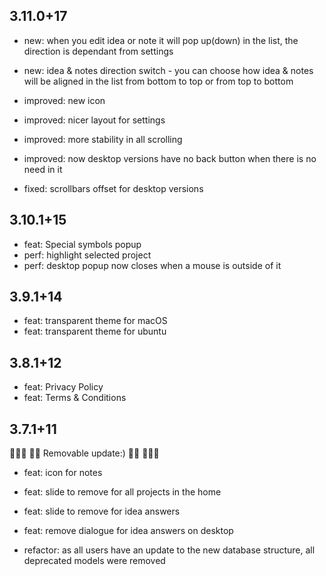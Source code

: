 ## 3.11.0+17

- new: when you edit idea or note it will pop up(down) in the list, the direction is dependant from settings
- new: idea & notes direction switch - you can choose how idea & notes will be aligned in the list from bottom to top or from top to bottom

- improved: new icon
- improved: nicer layout for settings
- improved: more stability in all scrolling
- improved: now desktop versions have no back button when there is no need in it

- fixed: scrollbars offset for desktop versions

## 3.10.1+15

- feat: Special symbols popup
- perf: highlight selected project
- perf: desktop popup now closes when a mouse is outside of it

## 3.9.1+14

- feat: transparent theme for macOS
- feat: transparent theme for ubuntu

## 3.8.1+12

- feat: Privacy Policy
- feat: Terms & Conditions

## 3.7.1+11

🎉🎊🎉 🌃🌄 Removable update:) 🌇🌉 🎉🎊🎉

- feat: icon for notes
- feat: slide to remove for all projects in the home
- feat: slide to remove for idea answers
- feat: remove dialogue for idea answers on desktop

- refactor: as all users have an update to the new database structure, all deprecated models were removed
